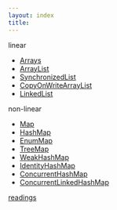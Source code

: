 ```yaml
---
layout: index
title:
---
```


linear
- [Arrays](./Arrays)
- [ArrayList](./ArrayList)
- [SynchronizedList](./SynchronizedList)
- [CopyOnWriteArrayList](./CopyOnWriteArrayList)
- [LinkedList](./LinkedList)

non-linear
- [Map](./Map)
- [HashMap](./HashMap)
- [EnumMap]()
- [TreeMap]()
- [WeakHashMap]()
- [IdentityHashMap]()
- [ConcurrentHashMap]()
- [ConcurrentLinkedHashMap]()

[readings](https://github.com/deepak-malik/Data-Structures-In-Java/blob/master/src/com/deepak/data/structures/Arrays/Arrays_Introduction.md)
